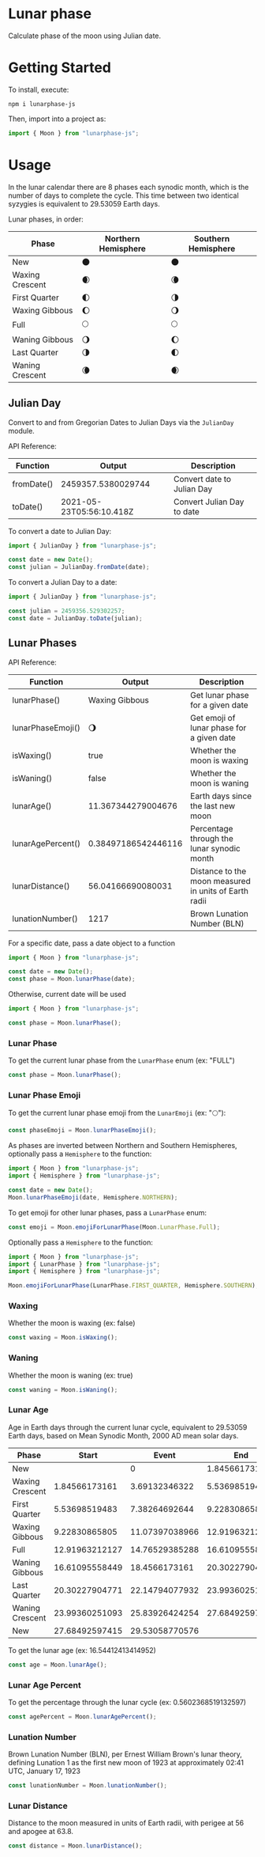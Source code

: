 # Lunar phase

Calculate phase of the moon using Julian date.

# Getting Started

To install, execute:

    npm i lunarphase-js

Then, import into a project as:

```js
import { Moon } from "lunarphase-js";
```

# Usage

In the lunar calendar there are 8 phases each synodic month, which is the number of days to complete the cycle. This time between two identical syzygies is equivalent to 29.53059 Earth days.

Lunar phases, in order:

| Phase           | Northern Hemisphere | Southern Hemisphere |
| --------------- | ------------------- | ------------------- |
| New             | 🌑                  | 🌑                  |
| Waxing Crescent | 🌒                  | 🌘                  |
| First Quarter   | 🌓                  | 🌗                  |
| Waxing Gibbous  | 🌔                  | 🌖                  |
| Full            | 🌕                  | 🌕                  |
| Waning Gibbous  | 🌖                  | 🌔                  |
| Last Quarter    | 🌗                  | 🌓                  |
| Waning Crescent | 🌘                  | 🌒                  |

## Julian Day

Convert to and from Gregorian Dates to Julian Days via the `JulianDay` module.

API Reference:

| Function   | Output                   | Description                |
| ---------- | ------------------------ | -------------------------- |
| fromDate() | 2459357.5380029744       | Convert date to Julian Day |
| toDate()   | 2021-05-23T05:56:10.418Z | Convert Julian Day to date |

To convert a date to Julian Day:

```js
import { JulianDay } from "lunarphase-js";

const date = new Date();
const julian = JulianDay.fromDate(date);
```

To convert a Julian Day to a date:

```js
import { JulianDay } from "lunarphase-js";

const julian = 2459356.529302257;
const date = JulianDay.toDate(julian);
```

## Lunar Phases

API Reference:

| Function          | Output              | Description                                           |
| ----------------- | ------------------- | ----------------------------------------------------- |
| lunarPhase()      | Waxing Gibbous      | Get lunar phase for a given date                      |
| lunarPhaseEmoji() | 🌖                  | Get emoji of lunar phase for a given date             |
| isWaxing()        | true                | Whether the moon is waxing                            |
| isWaning()        | false               | Whether the moon is waning                            |
| lunarAge()        | 11.367344279004676  | Earth days since the last new moon                    |
| lunarAgePercent() | 0.38497186542446116 | Percentage through the lunar synodic month            |
| lunarDistance()   | 56.04166690080031   | Distance to the moon measured in units of Earth radii |
| lunationNumber()  | 1217                | Brown Lunation Number (BLN)                           |

For a specific date, pass a date object to a function

```js
import { Moon } from "lunarphase-js";

const date = new Date();
const phase = Moon.lunarPhase(date);
```

Otherwise, current date will be used

```js
import { Moon } from "lunarphase-js";

const phase = Moon.lunarPhase();
```

### Lunar Phase

To get the current lunar phase from the `LunarPhase` enum (ex: "FULL")

```js
const phase = Moon.lunarPhase();
```

### Lunar Phase Emoji

To get the current lunar phase emoji from the `LunarEmoji` (ex: "🌕"):

```js
const phaseEmoji = Moon.lunarPhaseEmoji();
```

As phases are inverted between Northern and Southern Hemispheres, optionally pass a `Hemisphere` to the function:

```js
import { Moon } from "lunarphase-js";
import { Hemisphere } from "lunarphase-js";

const date = new Date();
Moon.lunarPhaseEmoji(date, Hemisphere.NORTHERN);
```

To get emoji for other lunar phases, pass a `LunarPhase` enum:

```js
const emoji = Moon.emojiForLunarPhase(Moon.LunarPhase.Full);
```

Optionally pass a `Hemisphere` to the function:

```js
import { Moon } from "lunarphase-js";
import { LunarPhase } from "lunarphase-js";
import { Hemisphere } from "lunarphase-js";

Moon.emojiForLunarPhase(LunarPhase.FIRST_QUARTER, Hemisphere.SOUTHERN);
```

### Waxing

Whether the moon is waxing (ex: false)

```js
const waxing = Moon.isWaxing();
```

### Waning

Whether the moon is waning (ex: true)

```js
const waning = Moon.isWaning();
```

### Lunar Age

Age in Earth days through the current lunar cycle, equivalent to 29.53059 Earth days, based on Mean Synodic Month, 2000 AD mean solar days.

| Phase           | Start          | Event          | End            |
| --------------- | -------------- | -------------- | -------------- |
| New             |                | 0              | 1.84566173161  |
| Waxing Crescent | 1.84566173161  | 3.69132346322  | 5.53698519483  |
| First Quarter   | 5.53698519483  | 7.38264692644  | 9.22830865805  |
| Waxing Gibbous  | 9.22830865805  | 11.07397038966 | 12.91963212127 |
| Full            | 12.91963212127 | 14.76529385288 | 16.61095558449 |
| Waning Gibbous  | 16.61095558449 | 18.4566173161  | 20.30227904771 |
| Last Quarter    | 20.30227904771 | 22.14794077932 | 23.99360251093 |
| Waning Crescent | 23.99360251093 | 25.83926424254 | 27.68492597415 |
| New             | 27.68492597415 | 29.53058770576 |                |

To get the lunar age (ex: 16.54412413414952)

```js
const age = Moon.lunarAge();
```

### Lunar Age Percent

To get the percentage through the lunar cycle (ex: 0.5602368519132597)

```js
const agePercent = Moon.lunarAgePercent();
```

### Lunation Number

Brown Lunation Number (BLN), per Ernest William Brown's lunar theory, defining Lunation 1 as the first new moon of 1923 at approximately 02:41 UTC, January 17, 1923

```js
const lunationNumber = Moon.lunationNumber();
```

### Lunar Distance

Distance to the moon measured in units of Earth radii, with perigee at 56 and apogee at 63.8.

```js
const distance = Moon.lunarDistance();
```
